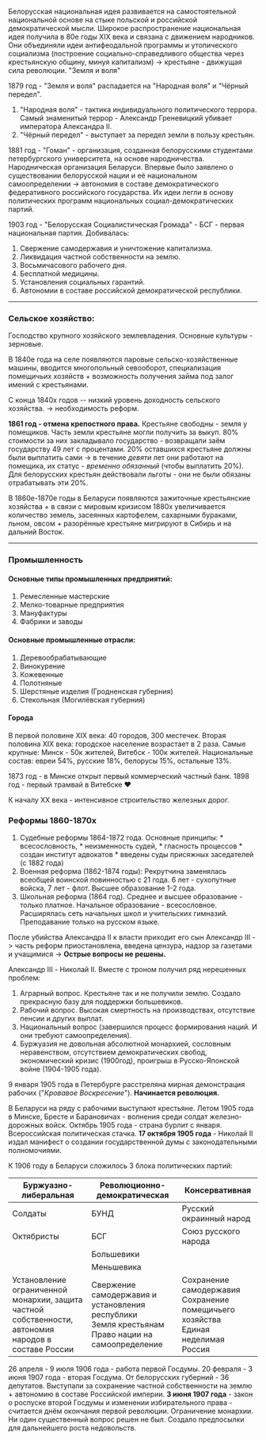 Белорусская национальная идея развивается на самостоятельной национальной основе на стыке польской и российской демократической мысли. Широкое распространение национальная идея получила в 80е годы XIX века и связана с движением народников. Они объединяли идеи антифеодальной программы и утопического социализма (построение социально-справедливого общества через крестьянскую общину, минуя капитализм) -> крестьяне - движущая сила революции. 
"Земля и воля"

1879 год - "Земля и воля" распадается на "Народная воля" и "Чёрный передел".
1. "Народная воля" - тактика индивидуального политического террора. Самый знаменитый террор - Александр Греневицкий убивает императора Александра II.
2. "Чёрный передел" - выступает за передел земли в пользу крестьян.

1881 год - "Гоман" - организация, созданная белорусскими студентами петербургского университета, на основе народничества. Народническая организация Беларуси. Впервые было заявлено о существовании белорусской нации и её национальном самоопределении -> автономия в составе демократического федеративного российского государства. Их идеи легли в основу политических программ национальных социал-демократических партий.

1903 год - "Белорусская Социалистическая Громада" - БСГ - первая национальная партия. Добивалась:
1. Свержение самодержавия и уничтожение капитализма.
2. Ликвидация частной собственности на землю.
3. Восьмичасового рабочего дня.
4. Бесплатной медицины.
5. Установления социальных гарантий.
6. Автономии в составе российской демократической республики.

---
### Сельское хозяйство:
Господство крупного хозяйского землевладения.
Основные культуры - зерновые.

В 1840е года на селе появляются паровые сельско-хозяйственные машины, вводится многопольный севооборот, специализация помещичьих хозяйств + возможность получения займа под залог имений с крестьянами.

С конца 1840х годов -- низкий уровень доходность сельского хозяйства. -> необходимость реформ.

**1861 год - отмена крепостного права.** Крестьяне свободны - земля у помещиков. Часть земли крестьяне могли получить за выкуп. 80% стоимости за них закладывало государство - возвращали заём государству 49 лет с процентами. 20% оставшихся крестьяне должны были выплатить сами -> в течение *девяти* лет они работают на помещика, их статус - *временно обязанный* (чтобы выплатить 20%).
Для белорусских крестьян действовали льготы - они не были обязаны отрабатывать эти 20%.

В 1860е-1870е годы в Беларуси появляются зажиточные крестьянские хозяйства + в связи с мировым кризисом 1880х увеличивается количество земель, засеянных картофелем, сахарными бураками, льном, овсом + разорённые крестьяне мигрируют в Сибирь и на дальний Восток.

---
### Промышленность
#### Основные типы промышленных предприятий:
1. Ремесленные мастерские
2. Мелко-товарные предприятия
3. Мануфактуры
4. Фабрики и заводы
#### Основные промышленные отрасли:
1. Деревообрабатывающие
2. Винокурение
3. Кожевенные
4. Полотняные
5. Шерстяные изделия (Гродненская губерния)
6. Стекольная (Могилёвская губерния)
#### Города
В первой половине XIX века: 40 городов, 300 местечек.
Вторая половина XIX века: городское население возрастает в 2 раза.
Самые крупные: Минск - 50к жителей, Витебск - 100к жителей.
Национальные состав: евреи 54%, русские 18%, белорусы 15%, остальные 13%.

1873 год - в Минске открыт первый коммерческий частный банк.
1898 год - первый трамвай в Витебске ❤️

К началу XX века - интенсивное строительство железных дорог. 

### Реформы 1860-1870х
1. Судебные реформы 1864-1872 года. 
   Основные принципы: 
	   * всесословность, 
	   * неизменность судей, 
	   * гласность процессов 
	   * создан институт адвокатов
	   * введены суды присяжных заседателей (с 1882 года)
2. Военная реформа (1862-1874 годы):
   Рекрутчина заменялась всеобщей воинской повинностью с 21 года. 6 лет - сухопутные войска, 7 лет - флот. Высшее образование 1-2 года.
3. Школьная реформа (1864 год). Среднее и высшее образование - только платное. Начальное образование - всесословное. Расширялась сеть начальных школ и учительских гимназий. Преподавание только на русском языке.

После убийства Александра II к власти приходит его сын Александр III -> часть реформ приостановлена, введена цензура, надзор за газетами и учащимися -> **Острые вопросы не решены.** 

Александр III - Николай II. Вместе с троном получил ряд нерешенных проблем:
1. Аграрный вопрос. Крестьяне так и не получили землю. Создало прекрасную базу для поддержки большевиков.
2. Рабочий вопрос. Высокая смертность на производствах, отсутствие пенсии и других выплат.
3. Национальный вопрос (завершился процесс формирования наций. И они требуют самоопределения).
4. Буржуазия не довольная абсолютной монархией, сословным неравенством, отсутствием демократических свобод, экономический кризис (1900год), проигрыш в Русско-Японской войне (1904-1905 года).

9 января 1905 года в Петербурге расстреляна мирная демонстрация рабочих ("*Кровавое Воскресение*"). 
**Начинается революция.**

В Беларуси на ряду с рабочими выступают крестьяне.
Летом 1905 года в Минске, Бресте и Барановичах - волнения среди солдат железно-дорожных войск.
Октябрь 1905 года - страна бурлит с января. Всероссийская политическая стачка.
**17 октября 1905 года** - Николай II издал манифест о создании государственной думы с законодательными полномочиями.

К 1906 году в Беларуси сложилось 3 блока политических партий:

| Буржуазно-либеральная                                                                                       | Революционно-демократическая                                                                            | Консервативная                                                                         |
| ----------------------------------------------------------------------------------------------------------- | ------------------------------------------------------------------------------------------------------- | -------------------------------------------------------------------------------------- |
| Солдаты                                                                                                     | БУНД                                                                                                    | Русский окраинный народ                                                                |
| Октябристы                                                                                                  | БСГ                                                                                                     | Союз русского народа                                                                   |
|                                                                                                             | Большевики                                                                                              |                                                                                        |
|                                                                                                             | Меньшевика                                                                                              |                                                                                        |
| Установление ограниченной<br>монархии, защита частной собственности, автономия <br>народов в составе России | Свержение самодержавия и установления республики<br>Земля крестьянам <br>Право нации на самоопределение | Сохранение самодержавия<br>Сохранение помещичьего хозяйства<br>Единая неделимая Россия |
26 апреля - 9 июля 1906 года - работа первой Госдумы.
20 февраля - 3 июня 1907 года - вторая Госдума. От белорусских губерний - 36 депутатов. Выступали за сохранение частной собственности на землю + автономию в составе Российской империи.
**3 июня 1907 года** - закон о роспуске второй Госдумы и изменении избирательного права - считается днём окончания первой революции. Ограничение монархии. Ни один существенный вопрос решен не был. Создало предпосылки для дальнейшего роста недовольств.